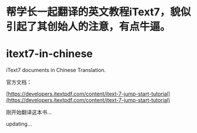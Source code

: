 # 帮学长一起翻译的英文教程iText7，貌似引起了其创始人的注意，有点牛逼。
# itext7-in-chinese
iText7 documents in Chinese Translation.

官方文档：

[https://developers.itextpdf.com/content/itext-7-jump-start-tutorial](https://developers.itextpdf.com/content/itext-7-jump-start-tutorial)

刚开始翻译这本书...

updating...
